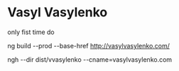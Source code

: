 # Vasyl Vasylenko

only fist time do
<!-- npm install -g angular-cli-ghpages  -->

 ng build --prod --base-href http://vasylvasylenko.com/

 ngh --dir dist/vvasylenko --cname=vasylvasylenko.com